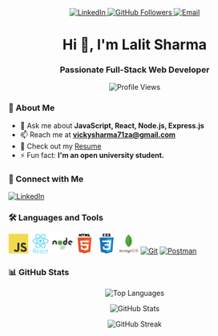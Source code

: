 <p align="center">
  <a href="https://www.linkedin.com/in/lalit-sharma-813b4a257-/">
    <img src="https://img.shields.io/badge/LinkedIn-Lalit%20Sharma-blue?style=for-the-badge&logo=linkedin" alt="LinkedIn" />
  </a>
  <a href="https://github.com/lalitCodes84/?tab=follow">
    <img src="https://img.shields.io/github/followers/lalitCodes84?label=Follow&style=for-the-badge&color=blue" alt="GitHub Followers" />
  </a>
  <a href="mailto:vickysharma71za@gmail.com">
    <img src="https://img.shields.io/badge/Email-vickysharma71za@gmail.com-red?style=for-the-badge&logo=gmail" alt="Email" />
  </a>
</p>

<h1 align="center">Hi 👋, I'm Lalit Sharma</h1>
<h3 align="center">Passionate Full-Stack Web Developer</h3>

<p align="center">
  <img src="https://komarev.com/ghpvc/?username=lalitCodes84&label=Profile%20views&color=0e75b6&style=flat" alt="Profile Views" />
</p>

### 🚀 About Me
- 💬 Ask me about **JavaScript, React, Node.js, Express.js**
- 📫 Reach me at **[vickysharma71za@gmail.com](mailto:vickysharma71za@gmail.com)**
- 📄 Check out my [Resume](https://drive.google.com/file/d/1ZBdbjNo-fK9lz89yimeWxR8Hestb-TUa/view?usp=sharing)
- ⚡ Fun fact: **I'm an open university student.**

### 🔗 Connect with Me
<p align="left">
  <a href="https://www.linkedin.com/in/lalit-sharma-813b4a257-/" target="blank">
    <img src="https://raw.githubusercontent.com/rahuldkjain/github-profile-readme-generator/master/src/images/icons/Social/linked-in-alt.svg" alt="LinkedIn" width="40" height="40"/>
  </a>
</p>

### 🛠️ Languages and Tools
<p align="left">
  <a href="https://developer.mozilla.org/en-US/docs/Web/JavaScript" target="_blank"> <img src="https://raw.githubusercontent.com/devicons/devicon/master/icons/javascript/javascript-original.svg" alt="JavaScript" width="40" height="40"/></a>
  <a href="https://reactjs.org/" target="_blank"> <img src="https://raw.githubusercontent.com/devicons/devicon/master/icons/react/react-original-wordmark.svg" alt="React" width="40" height="40"/></a>
  <a href="https://nodejs.org" target="_blank"> <img src="https://raw.githubusercontent.com/devicons/devicon/master/icons/nodejs/nodejs-original-wordmark.svg" alt="Node.js" width="40" height="40"/></a>
  <a href="https://www.w3.org/html/" target="_blank"> <img src="https://raw.githubusercontent.com/devicons/devicon/master/icons/html5/html5-original-wordmark.svg" alt="HTML5" width="40" height="40"/></a>
  <a href="https://www.w3schools.com/css/" target="_blank"> <img src="https://raw.githubusercontent.com/devicons/devicon/master/icons/css3/css3-original-wordmark.svg" alt="CSS3" width="40" height="40"/></a>
  <a href="https://www.mongodb.com/" target="_blank"> <img src="https://raw.githubusercontent.com/devicons/devicon/master/icons/mongodb/mongodb-original-wordmark.svg" alt="MongoDB" width="40" height="40"/></a>
  <a href="https://git-scm.com/" target="_blank"> <img src="https://www.vectorlogo.zone/logos/git-scm/git-scm-icon.svg" alt="Git" width="40" height="40"/></a>
  <a href="https://postman.com" target="_blank"> <img src="https://www.vectorlogo.zone/logos/getpostman/getpostman-icon.svg" alt="Postman" width="40" height="40"/></a>
</p>

### 📊 GitHub Stats
<p align="center">
  <img src="https://github-readme-stats.vercel.app/api/top-langs?username=lalitCodes84&show_icons=true&locale=en&layout=compact" alt="Top Languages" />
</p>
<p align="center">
  <img src="https://github-readme-stats.vercel.app/api?username=lalitCodes84&show_icons=true&locale=en" alt="GitHub Stats" />
</p>
<p align="center">
  <img src="https://github-readme-streak-stats.herokuapp.com/?user=lalitCodes84&" alt="GitHub Streak" />
</p>

